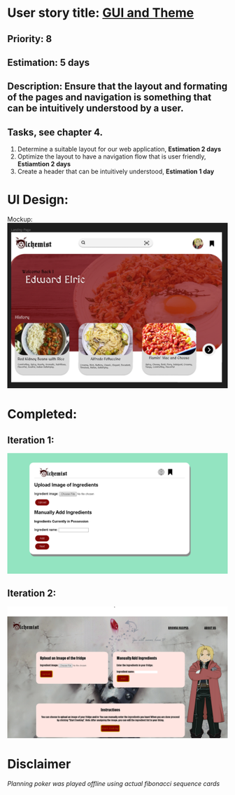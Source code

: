 # User story title: [GUI and Theme](https://trello.com/c/29lyOrI1)

## Priority: 8 

## Estimation: 5 days

## Description: Ensure that the layout and formating of the pages and navigation is something that can be intuitively understood by a user.

## Tasks, see chapter 4.

1. Determine a suitable layout for our web application, **Estimation 2 days**
2. Optimize the layout to have a navigation flow that is user friendly, **Estiamtion 2 days**
3. Create a header that can be intuitively understood, **Estimation 1 day**


# UI Design:
Mockup: <img src="../user_stories/user_stories_images/us9/Mockup.png">

# Completed:

## Iteration 1:
<img src="../user_stories/user_stories_images/us9/it1.png">

## Iteration 2:
<img src="../user_stories/user_stories_images/us9/it2.png"><br>

# Disclaimer
<i> Planning poker was played offline using actual fibonacci sequence cards </i>